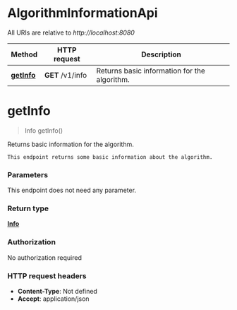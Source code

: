 # AlgorithmInformationApi

All URIs are relative to *http://localhost:8080*

| Method | HTTP request | Description |
|------------- | ------------- | -------------|
| [**getInfo**](AlgorithmInformationApi.md#getInfo) | **GET** /v1/info | Returns basic information for the algorithm. |


<a name="getInfo"></a>
# **getInfo**
> Info getInfo()

Returns basic information for the algorithm.

    This endpoint returns some basic information about the algorithm. 

### Parameters
This endpoint does not need any parameter.

### Return type

[**Info**](../Models/Info.md)

### Authorization

No authorization required

### HTTP request headers

- **Content-Type**: Not defined
- **Accept**: application/json

